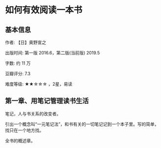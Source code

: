 # 如何有效阅读一本书

## 基本信息


作者: 【日】奥野宣之

出版时间: 第一版 2016.6，第二版(当前版) 2019.5

字数: 约 11 万

豆瓣评分: 7.3

难度等级: ★★☆☆☆ ，2星，易读

## 第一章、用笔记管理读书生活

笔记，人与书关系的改变者。

引出一个概念叫“一元笔记法”，和书有关的一切笔记记到一个本子里。写的简单，找只在一个地方找。

全书的概述章。

